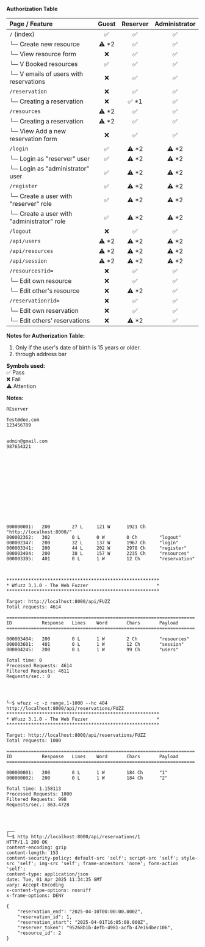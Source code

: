 **Authorization Table**

| **Page / Feature** | **Guest** | **Reserver** | **Administrator** |
|:----|:----:|:----:|:----:|
| `/` (index)                | ✅ | ✅ | ✅ |
| └─ Create new resource     | ⚠️ *2  | ✅ | ✅ |
| └─ View resource form      | ❌ | ✅ | ✅  |
| └─ V Booked resources | ✅ | ✅ | ✅ |
| └─ V emails of users with reservations | ❌ | ✅ | ✅ |
| `/reservation` | ❌ | ✅ | ✅ |
| └─ Creating a reservation | ❌ | ✅ *1 | ✅ |
| `/resources`| ⚠️ *2 |  ✅ |  ✅ |
| └─ Creating a reservation |  ⚠️ *2 | ✅  | ✅  |
| └─ View Add a new reservation form      | ❌ | ✅ | ✅  |
| `/login` | ✅   |  ⚠️ *2 |  ⚠️ *2 |
| └─ Login as "reserver" user |  ✅ |  ⚠️ *2 | ⚠️ *2  |
| └─ Login as "administrator" user | ✅  |  ⚠️ *2 | ⚠️ *2 |
| `/register` | ✅  | ⚠️ *2 | ⚠️ *2 |
| └─ Create a user with "reserver" role | ✅ | ⚠️ *2 | ⚠️ *2 |
| └─ Create a user with "administrator" role | ✅ | ⚠️ *2 | ⚠️ *2 |
| `/logout` | ❌  |  ✅ | ✅  |
| `/api/users` | ⚠️ *2 | ⚠️ *2 | ⚠️ *2 |
| `/api/resources` |  ⚠️ *2|  ⚠️ *2| ⚠️ *2 |
| `/api/session` | ⚠️ *2 | ⚠️ *2 |⚠️ *2  |
| `/resources?id=`  | ❌ | ✅ | ✅ |
| └─ Edit own resource | ❌ | ✅ | ✅|
| └─ Edit other's resource | ❌ | ⚠️ *2 | ✅ |
| `/reservation?id=` | ❌ | ✅ | ✅ |
| └─ Edit own reservation | ❌ | ✅ | ✅|
| └─ Edit others' reservations | ❌ | ⚠️ *2 | ✅ |

**Notes for Authorization Table:**  
1. Only if the user's date of birth is 15 years or older.
2. through address bar


**Symbols used:**  
✅ Pass   
❌ Fail   
⚠️ Attention 










**Notes:**
```
REserver 

Test@doe.com 
123456789


admin@gmail.com
987654321














000000001:   200        27 L     121 W      1921 Ch     "http://localhost:8000/"                                                                                                        
000002362:   302        0 L      0 W        0 Ch        "logout"                                                                                                                        
000002347:   200        32 L     137 W      1967 Ch     "login"                                                                                                                         
000003341:   200        44 L     202 W      2978 Ch     "register"                                                                                                                      
000003404:   200        38 L     157 W      2235 Ch     "resources"                                                                                                                     
000003395:   401        0 L      1 W        12 Ch       "reservation"  



********************************************************
* Wfuzz 3.1.0 - The Web Fuzzer                         *
********************************************************

Target: http://localhost:8000/api/FUZZ
Total requests: 4614

=====================================================================
ID           Response   Lines    Word       Chars       Payload                                                                                                                         
=====================================================================

000003404:   200        0 L      1 W        2 Ch        "resources"                                                                                                                     
000003601:   401        0 L      1 W        12 Ch       "session"                                                                                                                       
000004245:   200        0 L      1 W        99 Ch       "users"                                                                                                                         

Total time: 0
Processed Requests: 4614
Filtered Requests: 4611
Requests/sec.: 0




└─$ wfuzz -c -z range,1-1000 --hc 404 http://localhost:8000/api/reservations/FUZZ
********************************************************
* Wfuzz 3.1.0 - The Web Fuzzer                         *
********************************************************

Target: http://localhost:8000/api/reservations/FUZZ
Total requests: 1000

=====================================================================
ID           Response   Lines    Word       Chars       Payload                                                                                                                         
=====================================================================

000000001:   200        0 L      1 W        184 Ch      "1"                                                                                                                             
000000002:   200        0 L      1 W        184 Ch      "2"                                                                                                                             

Total time: 1.158113
Processed Requests: 1000
Filtered Requests: 998
Requests/sec.: 863.4728




┌──
└─$ http http://localhost:8000/api/reservations/1  
HTTP/1.1 200 OK
content-encoding: gzip
content-length: 153
content-security-policy: default-src 'self'; script-src 'self'; style-src 'self'; img-src 'self'; frame-ancestors 'none'; form-action 'self';
content-type: application/json
date: Tue, 01 Apr 2025 11:34:35 GMT
vary: Accept-Encoding
x-content-type-options: nosniff
x-frame-options: DENY

{
    "reservation_end": "2025-04-10T00:00:00.000Z",
    "reservation_id": 1,
    "reservation_start": "2025-04-01T16:05:00.000Z",
    "reserver_token": "95268b1b-4efb-4981-acfb-47e16dbec106",
    "resource_id": 2
}

```

